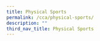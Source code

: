 ```yaml
---
title: Physical Sports
permalink: /cca/physical-sports/
description: ""
third_nav_title: Physical Sports
---
```

